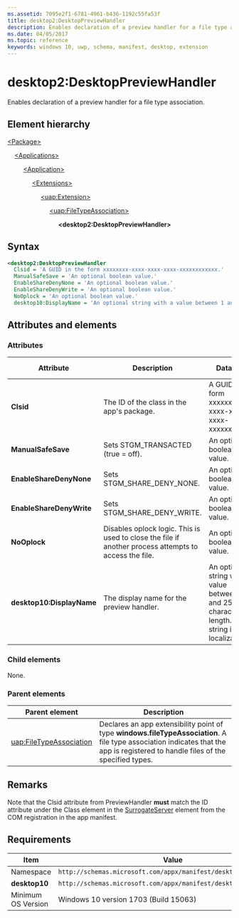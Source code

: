 ```yaml
---
ms.assetid: 7095e2f1-6781-4961-b436-1192c55fa53f
title: desktop2:DesktopPreviewHandler
description: Enables declaration of a preview handler for a file type association.
ms.date: 04/05/2017
ms.topic: reference
keywords: windows 10, uwp, schema, manifest, desktop, extension 
---
```


# desktop2:DesktopPreviewHandler

Enables declaration of a preview handler for a file type association.

## Element hierarchy

[\<Package\>](element-package.md)

&nbsp;&nbsp;&nbsp;&nbsp;[\<Applications\>](element-applications.md)

&nbsp;&nbsp;&nbsp;&nbsp; &nbsp;&nbsp;&nbsp;&nbsp;[\<Application\>](element-application.md)

&nbsp;&nbsp;&nbsp;&nbsp; &nbsp;&nbsp;&nbsp;&nbsp; &nbsp;&nbsp;&nbsp;&nbsp;[\<Extensions\>](element-1-extensions.md)

&nbsp;&nbsp;&nbsp;&nbsp; &nbsp;&nbsp;&nbsp;&nbsp; &nbsp;&nbsp;&nbsp;&nbsp; &nbsp;&nbsp;&nbsp;&nbsp;[\<uap:Extension\>](element-uap-extension.md)

&nbsp;&nbsp;&nbsp;&nbsp; &nbsp;&nbsp;&nbsp;&nbsp; &nbsp;&nbsp;&nbsp;&nbsp; &nbsp;&nbsp;&nbsp;&nbsp; &nbsp;&nbsp;&nbsp;&nbsp;[\<uap:FileTypeAssociation\>](element-uap-filetypeassociation.md)

&nbsp;&nbsp;&nbsp;&nbsp; &nbsp;&nbsp;&nbsp;&nbsp; &nbsp;&nbsp;&nbsp;&nbsp; &nbsp;&nbsp;&nbsp;&nbsp; &nbsp;&nbsp;&nbsp;&nbsp; &nbsp;&nbsp;&nbsp;&nbsp;**\<desktop2:DesktopPreviewHandler\>**

## Syntax

```xml
<desktop2:DesktopPreviewHandler
  Clsid = 'A GUID in the form xxxxxxxx-xxxx-xxxx-xxxx-xxxxxxxxxxxx.'
  ManualSafeSave = 'An optional boolean value.'
  EnableShareDenyNone = 'An optional boolean value.'
  EnableShareDenyWrite = 'An optional boolean value.'
  NoOplock = 'An optional boolean value.' 
  desktop10:DisplayName = 'An optional string with a value between 1 and 256 characters in length. This string is localizable.' />                                
```

## Attributes and elements

### Attributes

| Attribute | Description | Data type | Required | Default value |
|-|-|-|-|-|
| **Clsid** | The ID of the class in the app's package. | A GUID in the form xxxxxxxx-xxxx-xxxx-xxxx-xxxxxxxxxxxx. | Yes |  |
| **ManualSafeSave** | Sets STGM_TRANSACTED (true = off). | An optional boolean value. | No |  |
| **EnableShareDenyNone** | Sets STGM_SHARE_DENY_NONE. | An optional boolean value. | No |  |
| **EnableShareDenyWrite** | Sets STGM_SHARE_DENY_WRITE. | An optional boolean value. | No |  |
| **NoOplock** | Disables oplock logic. This is used to close the file if another process attempts to access the file. | An optional boolean value. | No |  |
| **desktop10:DisplayName** | The display name for the preview handler. | An optional string with a value between 1 and 256 characters in length. This string is localizable. | No |  |

### Child elements

None.

### Parent elements

| Parent element | Description |
|-|-|
| [uap:FileTypeAssociation](element-uap-filetypeassociation.md) | Declares an app extensibility point of type **windows.fileTypeAssociation**. A file type association indicates that the app is registered to handle files of the specified types. |

## Remarks

Note that the Clsid attribute from PreviewHandler **must** match the ID attribute under the Class element in the [SurrogateServer](element-com-surrogateserver.md) element from the COM registration in the app manifest.

## Requirements

| Item  | Value  |
|--|--|
| Namespace | `http://schemas.microsoft.com/appx/manifest/desktop/windows10/2` |
| **desktop10** | `http://schemas.microsoft.com/appx/manifest/desktop/windows10/10` |
| Minimum OS Version | Windows 10 version 1703 (Build 15063) |
